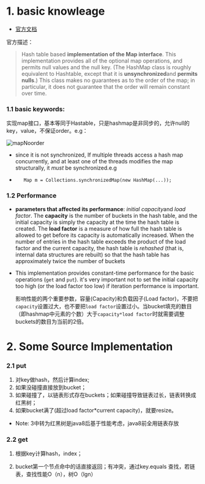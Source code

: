 # 1. basic knowleage

-  [官方文档](https://docs.oracle.com/javase/8/docs/api/java/util/HashMap.html)

官方描述：

> Hash table based **implementation of the Map interface**. This implementation provides all of the optional map operations, and permits null values and the null key. (The HashMap class is roughly equivalent to Hashtable, except that it is **unsynchronized**and **permits nulls**.) This class makes no guarantees as to the order of the map; in particular, it does not guarantee that the order will remain constant over time.

### 1.1 basic keywords:

实现map接口，基本等同于Hastable，只是hashmap是非同步的，允许null的key，value，不保证order。e.g：

![mapNoorder](https://github.com/MaggieFang/leetcode/blob/master/java-knowlege/img/mapNoorder.png)

- since it is not synchronized, If multiple threads access a hash map concurrently, and at least one of the threads modifies the map structurally, it *must* be synchronized.e.g

- ```
     Map m = Collections.synchronizedMap(new HashMap(...));
  ```

### 1.2 Performance

- **parameters that affected its performance**:  *initial capacity*and *load factor*. The **capacity** is the number of buckets in the hash table, and the initial capacity is simply the capacity at the time the hash table is created. The **load factor** is a measure of how full the hash table is allowed to get before its capacity is automatically increased. When the number of entries in the hash table exceeds the product of the load factor and the current capacity, the hash table is *rehashed* (that is, internal data structures are rebuilt) so that the hash table has approximately twice the number of buckets

- This implementation provides constant-time performance for the basic operations (`get` and `put`). it's very important not to set the initial capacity too high (or the load factor too low) if iteration performance is important.

  影响性能的两个重要参数，容量(Capacity)和负载因子(Load factor)，不要把`capacity`设置过大，也不要把`load factor`设置过小。当bucket填充的数目（即hashmap中元素的个数）大于`capacity*load factor`时就需要调整buckets的数目为当前的2倍。

# 2. Some Source Implementation

###   2.1 put

1. 对key做hash，然后计算index;
2. 如果没碰撞直接放到bucket；
3. 如果碰撞了，以链表形式存在buckets；如果碰撞导致链表过长，链表转换成红黑树；
4. 如果bucket满了(超过load factor*current capacity)，就要resize。

- Note: 3中转为红黑树是java8后基于性能考虑，java8前全用链表存放

### 2.2 get

1. 根据key计算hash，index；

2. bucket第一个节点命中的话直接返回；有冲突，通过key.equals 查找，若链表，查找性能O（n），树O（lgn）
